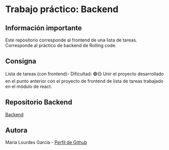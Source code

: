 # Trabajo práctico: Backend

## Información importante
Este repositorio corresponde al frontend de una lista de tareas. Corresponde al práctico de backend de Rolling code.

## Consigna
Lista de tareas (con frontend)- Dificultad:  🟢🟡
Unir el proyecto desarrollado en el punto anterior con el proyecto de frontend de lista de tareas trabajado en el módulo de react.

## Repositorio Backend
[Backend](https://github.com/lourdesgarciafyl/tp-backend-listaTareasBackend/tree/dev)

## Autora
María Lourdes Garcia - [Perfil de Github](https://github.com/lourdesgarciafyl)